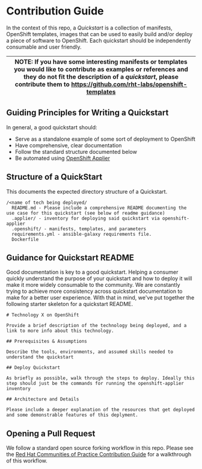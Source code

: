 # Contribution Guide

In the context of this repo, a _Quickstart_ is a collection of manifests, OpenShift templates, images that can be used to easily build and/or deploy a piece of software to OpenShift. Each quickstart should be independently consumable and user friendly.

| NOTE: If you have some interesting manifests or templates you would like to contribute as examples or references and they do not fit the description of a _quickstart_, please contribute them to https://github.com/rht-labs/openshift-templates |
| --- |

## Guiding Principles for Writing a Quickstart

In general, a good quickstart should:

- Serve as a standalone example of some sort of deployment to OpenShift
- Have comprehensive, clear documentation
- Follow the standard structure documented below
- Be automated using [OpenShift Applier](https://github.com/redhat-cop/openshift-applier)

## Structure of a QuickStart

This documents the expected directory structure of a Quickstart.

```
/<name of tech being deployed/
  README.md - Please include a comprehensive README documenting the use case for this quickstart (see below of readme guidance)
  .applier/ - inventory for deploying said quickstart via openshift-applier
  .openshift/ - manifests, templates, and parameters
  requirements.yml - ansible-galaxy requirements file.
  Dockerfile
```

## Guidance for Quickstart README

Good documentation is key to a good quickstart. Helping a consumer quickly understand the purpose of your quickstart and how to deploy it will make it more widely consumable to the community. We are constantly trying to achieve more consistency across quickstart documentation to make for a better user experience. With that in mind, we've put together the following starter skeleton for a quickstart README.

```
# Technology X on OpenShift

Provide a brief description of the technology being deployed, and a link to more info about this technology.

## Prerequisites & Assumptions

Describe the tools, environments, and assumed skills needed to understand the quickstart

## Deploy Quickstart

As briefly as possible, walk through the steps to deploy. Ideally this step should just be the commands for running the openshift-applier inventory

## Architecture and Details

Please include a deeper explanation of the resources that get deployed and some demonstrable features of this deplyment.
```

## Opening a Pull Request

We follow a standard open source forking workflow in this repo. Please see the [Red Hat Communities of Practice Contribution Guide](https://redhat-cop.github.io/contrib/) for a walkthrough of this workflow.
